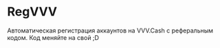 # RegVVV

Автоматическая регистрация аккаунтов на VVV.Cash с реферальным кодом. Код меняйте на свой ;D
